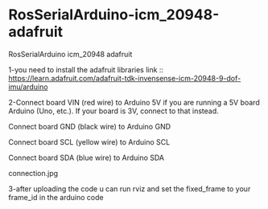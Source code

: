 # RosSerialArduino-icm_20948-adafruit
RosSerialArduino icm_20948 adafruit

1-you need to install the adafruit libraries
link :: https://learn.adafruit.com/adafruit-tdk-invensense-icm-20948-9-dof-imu/arduino

2-Connect board VIN (red wire) to Arduino 5V if you are running a 5V board Arduino (Uno, etc.). If your board is 3V, connect to that instead.

  Connect board GND (black wire) to Arduino GND
  
  Connect board SCL (yellow wire) to Arduino SCL
  
  Connect board SDA (blue wire) to Arduino SDA
  
  connection.jpg
  
3-after uploading the code u can run rviz and set the fixed_frame to your frame_id in the arduino code
